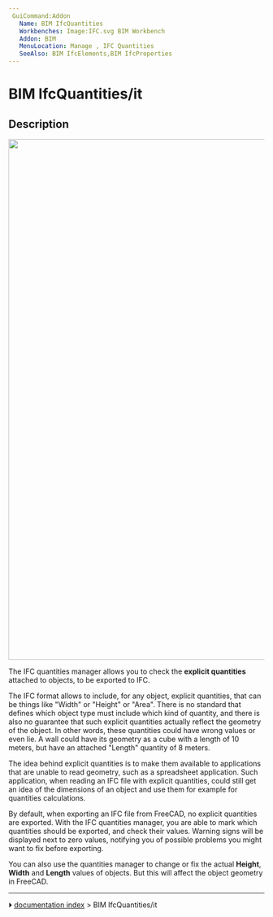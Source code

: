 ```yaml
---
 GuiCommand:Addon
   Name: BIM IfcQuantities
   Workbenches: Image:IFC.svg BIM Workbench
   Addon: BIM
   MenuLocation: Manage , IFC Quantities
   SeeAlso: BIM IfcElements,BIM IfcProperties
---
```


# BIM IfcQuantities/it

## Description

<img alt="" src=images/BIM_ifcquantities_screenshot.png  style="width:1024px;">

The IFC quantities manager allows you to check the **explicit quantities** attached to objects, to be exported to IFC.

The IFC format allows to include, for any object, explicit quantities, that can be things like \"Width\" or \"Height\" or \"Area\". There is no standard that defines which object type must include which kind of quantity, and there is also no guarantee that such explicit quantities actually reflect the geometry of the object. In other words, these quantities could have wrong values or even lie. A wall could have its geometry as a cube with a length of 10 meters, but have an attached \"Length\" quantity of 8 meters.

The idea behind explicit quantities is to make them available to applications that are unable to read geometry, such as a spreadsheet application. Such application, when reading an IFC file with explicit quantities, could still get an idea of the dimensions of an object and use them for example for quantities calculations.

By default, when exporting an IFC file from FreeCAD, no explicit quantities are exported. With the IFC quantities manager, you are able to mark which quantities should be exported, and check their values. Warning signs will be displayed next to zero values, notifying you of possible problems you might want to fix before exporting.

You can also use the quantities manager to change or fix the actual **Height**, **Width** and **Length** values of objects. But this will affect the object geometry in FreeCAD.



---
⏵ [documentation index](../README.md) > BIM IfcQuantities/it
